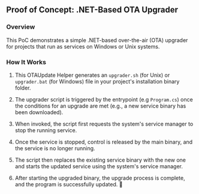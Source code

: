 ## Proof of Concept: .NET-Based OTA Upgrader

### Overview

This PoC demonstrates a simple .NET-based over-the-air (OTA) upgrader for projects that run as services on Windows or Unix systems.

### How It Works

1. This OTAUpdate Helper generates an `upgrader.sh` (for Unix) or `upgrader.bat` (for Windows) file in your project's installation binary folder.

2. The upgrader script is triggered by the entrypoint (e.g `Program.cs`) once the conditions for an upgrade are met (e.g., a new service binary has been downloaded).

3. When invoked, the script first requests the system's service manager to stop the running service.

4. Once the service is stopped, control is released by the main binary, and the service is no longer running.

5. The script then replaces the existing service binary with the new one and starts the updated service using the system's service manager.

6. After starting the upgraded binary, the upgrade process is complete, and the program is successfully updated. 🎉
